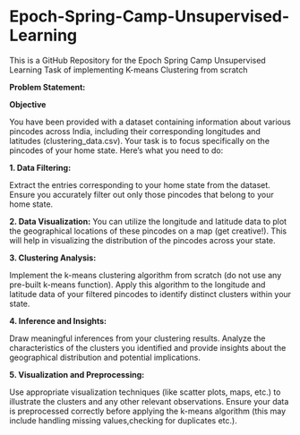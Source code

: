 # Epoch-Spring-Camp-Unsupervised-Learning
This is a GitHub Repository for the Epoch Spring Camp Unsupervised Learning Task of implementing K-means Clustering from scratch

**Problem Statement:**

**Objective**  

You have been provided with a dataset containing information about various pincodes across India, including their corresponding longitudes and latitudes (clustering_data.csv). Your task is to focus specifically on the pincodes of your home state. Here’s what you need to do:  

**1. Data Filtering:**  

Extract the entries corresponding to your home state from the dataset. Ensure you accurately filter out only those pincodes that belong to your home state.  

**2. Data Visualization:**
You can utilize the longitude and latitude data to plot the geographical locations of these pincodes on a map (get creative!). This will help in visualizing the distribution of the pincodes across your state.  

**3. Clustering Analysis:**  

Implement the k-means clustering algorithm from scratch (do not use any pre-built k-means function).
Apply this algorithm to the longitude and latitude data of your filtered pincodes to identify distinct clusters within your state.  

**4. Inference and Insights:**  

Draw meaningful inferences from your clustering results. Analyze the characteristics of the clusters you identified and provide insights about the geographical distribution and potential implications.  

**5. Visualization and Preprocessing:**  

Use appropriate visualization techniques (like scatter plots, maps, etc.) to illustrate the clusters and any other relevant observations.
Ensure your data is preprocessed correctly before applying the k-means algorithm (this may include handling missing values,checking for duplicates etc.).  

